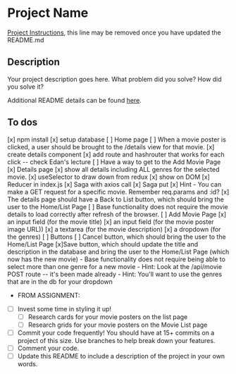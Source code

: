 # Project Name

[Project Instructions](./INSTRUCTIONS.md), this line may be removed once you have updated the README.md

## Description

Your project description goes here. What problem did you solve? How did you solve it?

Additional README details can be found [here](https://github.com/PrimeAcademy/readme-template/blob/master/README.md).

## To dos

[x] npm install
[x] setup database
[ ] Home page
    [ ] When a movie poster is clicked, a user should be brought to the /details view for that movie.
        [x] create details component
        [x] add route and hashrouter that works for each click -- check Edan's lecture
    [ ] Have a way to get to the Add Movie Page
[x] Details page
    [x] show all details including ALL genres for the selected movie. 
        [x] useSelector to draw down from redux
        [x] show on DOM
        [x] Reducer in index.js
        [x] Saga with axios call
        [x] Saga put
    [x] Hint - You can make a GET request for a specific movie. Remember req.params and :id?
    [x] The details page should have a Back to List button, which should bring the user to the Home/List Page
    [ ] Base functionality does not require the movie details to load correctly after refresh of the browser.
[ ] Add Movie Page
    [x] an input field (for the movie title)
    [x] an input field (for the movie poster image URL))
    [x] a textarea (for the movie description)
    [x] a dropdown (for the genres)
    [ ] Buttons
        [ ] Cancel button, which should bring the user to the Home/List Page
        [x]Save button, which should update the title and description in the database and bring the user to the Home/List Page (which now has the new movie)
    - Base functionality does not require being able to select more than one genre for a new movie
    - Hint: Look at the /api/movie POST route -- it's been made already
    - Hint: You'll want to use the genres that are in the db for your dropdown
 
- FROM ASSIGNMENT:
- [ ] Invest some time in styling it up!
    - [ ] Research cards for your movie posters on the list page
    - [ ] Research grids for your movie posters on the Movie List page
- [ ] Commit your code frequently! You should have at 15+ commits on a project of this size. Use branches to help break down your features.
- [ ] Comment your code.
- [ ] Update this README to include a description of the project in your own words.
